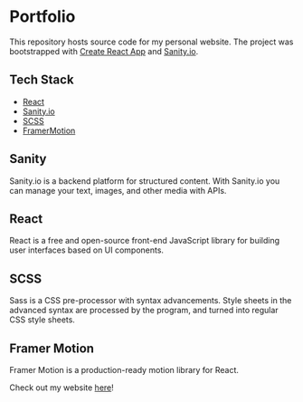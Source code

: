 # Portfolio

This repository hosts source code for my personal website. The project was bootstrapped with [Create React App](https://github.com/facebook/create-react-app) and [Sanity.io](https://www.sanity.io/docs/introduction/getting-started?utm_source=readme).

## Tech Stack

- [React](https://reactjs.org/docs/getting-started.html)
- [Sanity.io](https://www.sanity.io/?adgroupid=60352568786&adid=570916971261&gclid=CjwKCAiAx8KQBhAGEiwAD3EiPzIC-5L9kB-i9jZNOx5NUBj1noN4EY0rwyBjokSmRgFKmU4wYnGwixoCPVgQAvD_BwE)
- [SCSS](https://sass-lang.com/documentation/syntax)
- [FramerMotion](https://www.framer.com/motion/)

## Sanity

Sanity.io is a backend platform for structured content. With Sanity.io you can manage your text, images, and other media with APIs.

## React

React is a free and open-source front-end JavaScript library for building user interfaces based on UI components.


## SCSS

Sass is a CSS pre-processor with syntax advancements. Style sheets in the advanced syntax are processed by the program, and turned into regular CSS style sheets.


## Framer Motion

Framer Motion is a production-ready motion library for React. 

Check out my website [here](https://www.vanshmago.ca/)!
